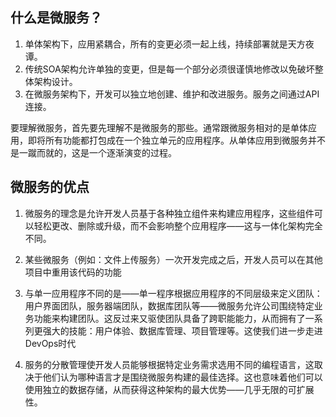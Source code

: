 ## 什么是微服务？

1. 单体架构下，应用紧耦合，所有的变更必须一起上线，持续部署就是天方夜谭。
2. 传统SOA架构允许单独的变更，但是每一个部分必须很谨慎地修改以免破坏整体架构设计。
3. 在微服务架构下，开发可以独立地创建、维护和改进服务。服务之间通过API连接。

要理解微服务，首先要先理解不是微服务的那些。通常跟微服务相对的是单体应用，即将所有功能都打包成在一个独立单元的应用程序。从单体应用到微服务并不是一蹴而就的，这是一个逐渐演变的过程。

## 微服务的优点

1. 微服务的理念是允许开发人员基于各种独立组件来构建应用程序，这些组件可以轻松更改、删除或升级，而不会影响整个应用程序——这与一体化架构完全不同。

2. 某些微服务（例如：文件上传服务）一次开发完成之后，开发人员可以在其他项目中重用该代码的功能

3. 与单一应用程序不同的是——单一程序根据应用程序的不同层级来定义团队：用户界面团队，服务器端团队，数据库团队等——微服务允许公司围绕特定业务功能来构建团队。这反过来又驱使团队具备了跨职能能力，从而拥有了一系列更强大的技能：用户体验、数据库管理、项目管理等。这使我们进一步走进DevOps时代

4. 服务的分散管理使开发人员能够根据特定业务需求选用不同的编程语言，这取决于他们认为哪种语言才是围绕微服务构建的最佳选择。这也意味着他们可以使用独立的数据存储，从而获得这种架构的最大优势——几乎无限的可扩展性。